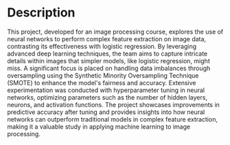 # Description

This project, developed for an image processing course, explores the use of neural networks to perform complex feature extraction on image data, contrasting its effectiveness with logistic regression. By leveraging advanced deep learning techniques, the team aims to capture intricate details within images that simpler models, like logistic regression, might miss. A significant focus is placed on handling data imbalances through oversampling using the Synthetic Minority Oversampling Technique (SMOTE) to enhance the model's fairness and accuracy. Extensive experimentation was conducted with hyperparameter tuning in neural networks, optimizing parameters such as the number of hidden layers, neurons, and activation functions. The project showcases improvements in predictive accuracy after tuning and provides insights into how neural networks can outperform traditional models in complex feature extraction, making it a valuable study in applying machine learning to image processing.
